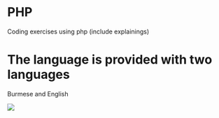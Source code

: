 # PHP
Coding exercises using php (include explainings)
# The language is provided with two languages 
Burmese and English

<img src="https://www.php.net//images/logos/new-php-logo.svg">